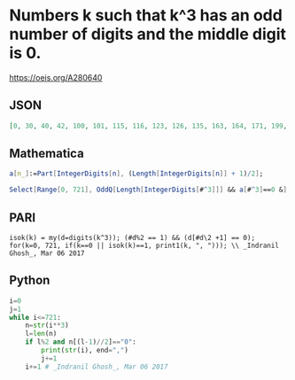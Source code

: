 # Numbers k such that k^3 has an odd number of digits and the middle digit is 0\.
https://oeis.org/A280640
## JSON
```JSON
[0, 30, 40, 42, 100, 101, 115, 116, 123, 126, 135, 163, 164, 171, 199, 200, 201, 214, 468, 479, 487, 498, 500, 502, 513, 520, 525, 543, 557, 562, 564, 575, 576, 577, 578, 579, 585, 596, 600, 615, 623, 642, 656, 661, 666, 690, 695, 697, 700, 705, 709, 717, 721]
```
## Mathematica
```Mathematica
a[n_]:=Part[IntegerDigits[n], (Length[IntegerDigits[n]] + 1)/2];
```
```Mathematica
Select[Range[0, 721], OddQ[Length[IntegerDigits[#^3]]] && a[#^3]==0 &] (* _Indranil Ghosh_, Mar 06 2017 *)
```
## PARI
```PARI
isok(k) = my(d=digits(k^3)); (#d%2 == 1) && (d[#d\2 +1] == 0);
for(k=0, 721, if(k==0 || isok(k)==1, print1(k, ", "))); \\ _Indranil Ghosh_, Mar 06 2017
```
## Python
```Python
i=0
j=1
while i<=721:
    n=str(i**3)
    l=len(n)
    if l%2 and n[(l-1)//2]=="0":
        print(str(i), end=",")
        j+=1
    i+=1 # _Indranil Ghosh_, Mar 06 2017
```
